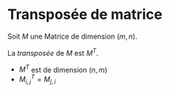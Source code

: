 # Transposée de matrice

Soit $M$ une Matrice de dimension $(m, n)$.

La _transposée_ de $M$ est $M^T$.
 - $M^T$ est de dimension $(n, m)$
 - $M^T_{i, j} = M_{j, i}$
 